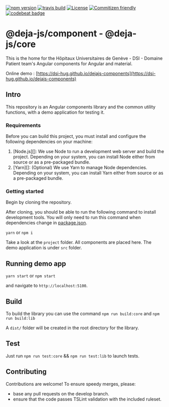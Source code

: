 [![npm version](https://badge.fury.io/js/%40deja-js%2Fcomponent.svg)](https://www.npmjs.com/package/@deja-js/component)
[![travis build](https://travis-ci.org/DSI-HUG/dejajs-components.svg?branch=master)](https://travis-ci.org/DSI-HUG/dejajs-components)
[![License](https://img.shields.io/badge/License-Apache%202.0-blue.svg)](https://opensource.org/licenses/Apache-2.0)
[![Commitizen friendly](https://img.shields.io/badge/commitizen-friendly-brightgreen.svg?style=flat-square)](http://commitizen.github.io/cz-cli/)
[![codebeat badge](https://codebeat.co/badges/84883b64-dd1f-4c76-9ed0-e12cda09f3fb)](https://codebeat.co/projects/github-com-dsi-hug-dejajs-components-develop)

# @deja-js/component - @deja-js/core
This is the home for the Hôpitaux Universitaires de Genève - DSI - Domaine Patient team's Angular components for Angular and material. 

Online demo : [https://dsi-hug.github.io/dejajs-components](https://dsi-hug.github.io/dejajs-components)

## Intro

This repository is an Angular components library and the common utility functions, with a demo application for testing it.

### Requirements

Before you can build this project, you must install and configure the following dependencies on your machine:

1. [Node.js][]: We use Node to run a development web server and build the project.
   Depending on your system, you can install Node either from source or as a pre-packaged bundle.
2. [Yarn][]: (Optional) We use Yarn to manage Node dependencies.
   Depending on your system, you can install Yarn either from source or as a pre-packaged bundle.

### Getting started 

Begin by cloning the repository.

After cloning, you should be able to run the following command to install development tools.
You will only need to run this command when dependencies change in [package.json](package.json).

`yarn` or `npm i` 

Take a look at the `project` folder. All components are placed here. 
The demo application is under `src` folder.


## Running demo app 

`yarn start` or `npm start`

and navigate to `http://localhost:5100`.

## Build

To build the library you can use the command `npm run build:core` and `npm run build:lib`

A `dist/` folder will be created in the root directory for the library.

## Test

Just run `npm run test:core` && `npm run test:lib` to launch tests.

## Contributing

Contributions are welcome! To ensure speedy merges, please:

- base any pull requests on the develop branch.
- ensure that the code passes TSLint validation with the included ruleset.

